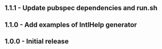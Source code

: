 ## 1.1.1 - Update pubspec dependencies and run.sh
## 1.1.0 - Add examples of IntlHelp generator
## 1.0.0 - Initial release
